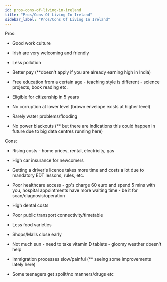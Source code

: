 ```yaml
---
id: pros-cons-of-living-in-ireland
title: "Pros/Cons Of Living In Ireland"
sidebar_label: "Pros/Cons Of Living In Ireland"
---
```


Pros:

- Good work culture

- Irish are very welcoming and friendly

- Less pollution

- Better pay (**doesn't apply if you are already earning high in India)

- Free education from a certain age - teaching style is different - science projects, book reading etc.

- Eligible for citizenship in 5 years

- No corruption at lower level (brown envelope exists at higher level)

- Rarely water problems/flooding

- No power blackouts (** but there are indications this could happen in future due to big data centres running here)

Cons:

- Rising costs - home prices, rental, electricity, gas

- High car insurance for newcomers

- Getting a driver's licence takes more time and costs a lot due to mandatory EDT lessons, rules, etc.

- Poor healthcare access - gp's charge 60 euro and spend 5 mins with you, hospital appointments have more waiting time - be it for scan/diagnosis/operation

- High dental costs

- Poor public transport connectivity/timetable

- Less food varieties

- Shops/Malls close early

- Not much sun - need to take vitamin D tablets - gloomy weather doesn't help

- Immigration processes slow/painful (** seeing some improvements lately here)

- Some teenagers get spoilt/no manners/drugs etc